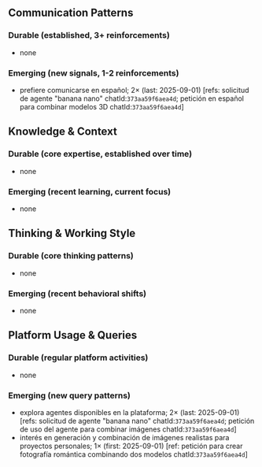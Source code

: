 ## Communication Patterns
### Durable (established, 3+ reinforcements)
- none

### Emerging (new signals, 1-2 reinforcements)
- prefiere comunicarse en español; 2× (last: 2025-09-01) [refs: solicitud de agente "banana nano" chatId:`373aa59f6aea4d`; petición en español para combinar modelos 3D chatId:`373aa59f6aea4d`]

## Knowledge & Context
### Durable (core expertise, established over time)
- none

### Emerging (recent learning, current focus)
- none

## Thinking & Working Style
### Durable (core thinking patterns)
- none

### Emerging (recent behavioral shifts)
- none

## Platform Usage & Queries
### Durable (regular platform activities)
- none

### Emerging (new query patterns)
- explora agentes disponibles en la plataforma; 2× (last: 2025-09-01) [refs: solicitud de agente "banana nano" chatId:`373aa59f6aea4d`; petición de uso del agente para combinar imágenes chatId:`373aa59f6aea4d`]
- interés en generación y combinación de imágenes realistas para proyectos personales; 1× (first: 2025-09-01) [ref: petición para crear fotografía romántica combinando dos modelos chatId:`373aa59f6aea4d`]